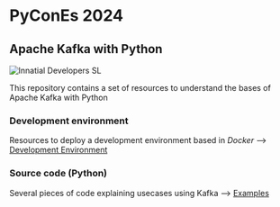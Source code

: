 # PyConEs 2024

## Apache Kafka with Python

![Innatial Developers SL](https://innatial.com/images/main-logo.png)

This repository contains a set of resources to understand the bases of Apache Kafka with Python

### Development environment

Resources to deploy a development environment based in *Docker* --> [Development Environment](infrastructure)

### Source code (Python)

Several pieces of code explaining usecases using Kafka --> [Examples](demo)